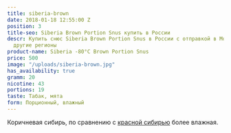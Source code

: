 ```yaml
---
title: siberia-brown
date: 2018-01-18 12:55:00 Z
position: 3
title-seo: Siberia Brown Portion Snus купить в России
descr: Купить снюс Siberia Brown Portion Snus в России с отправкой в Москву, СПБ и
  другие регионы
product-name: Siberia -80°C Brown Portion Snus
price: 500
image: "/uploads/siberia-brown.jpg"
has_availability: true
gramm: 20
nicotine: 43
portions: 19
taste: Табак, мята
form: Порционный, влажный
---
```


Коричневая сибирь, по сравнению с [красной сибирью](/siberia-white-dry.html) более влажная.